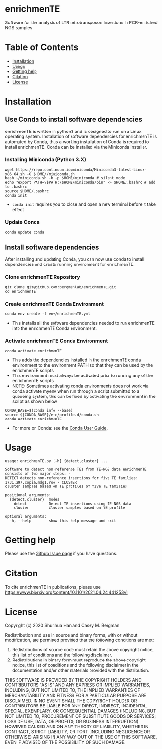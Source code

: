 # enrichmenTE
Software for the analysis of LTR retrotransposon insertions in PCR-enriched NGS samples

# Table of Contents
* [Installation](#install)
* [Usage](#run)
* [Getting help](#help)
* [Citation](#citation)
* [License](#license)

# <a name="install"></a> Installation
## Use Conda to install software dependencies
enrichmenTE is written in python3 and is designed to run on a Linux operating system. Installation of software dependencies for enrichmenTE is automated by Conda, thus a working installation of Conda is required to install enrichmenTE. Conda can be installed via the Miniconda installer.

### Installing Miniconda (Python 3.X)
```
wget https://repo.continuum.io/miniconda/Miniconda3-latest-Linux-x86_64.sh -O $HOME//miniconda.sh
bash ~/miniconda.sh -b -p $HOME/miniconda # silent mode
echo "export PATH=\$PATH:\$HOME/miniconda/bin" >> $HOME/.bashrc # add to .bashrc
source $HOME/.bashrc
conda init
```
- `conda init` requires you to close and open a new terminal before it take effect

### Update Conda
```
conda update conda
```

## Install software dependencies
After installing and updating Conda, you can now use conda to install dependencies and create running environment for enrichmenTE.
### Clone enrichmenTE Repository
```
git clone git@github.com:bergmanlab/enrichmenTE.git
cd enrichmenTE
```
### Create enrichmenTE Conda Environment
```
conda env create -f env/enrichmenTE.yml
```
- This installs all the software dependencies needed to run enrichmenTE into the enrichmenTE Conda environment.

### Activate enrichmenTE Conda Environment
```
conda activate enrichmenTE
```
- This adds the dependencies installed in the enrichmenTE conda environment to the environment PATH so that they can be used by the enrichmenTE scripts.
- This environment must always be activated prior to running any of the enrichmenTE scripts
- NOTE: Sometimes activating conda environments does not work via conda activate myenv when run through a script submitted to a queueing system, this can be fixed by activating the environment in the script as shown below
```
CONDA_BASE=$(conda info --base)
source ${CONDA_BASE}/etc/profile.d/conda.sh
conda activate enrichmenTE
```
- For more on Conda: see the [Conda User Guide](https://docs.conda.io/projects/conda/en/latest/index.html).


# <a name="run"></a> Usage
```
usage: enrichmenTE.py [-h] {detect,cluster} ...

Software to detect non-reference TEs from TE-NGS data enrichmenTE consists of two major steps: -
DETECT detects non-reference insertions for five TE families: 1731,297,copia,mdg1,roo - CLUSTER
cluster samples based on TE profiles of five TE families

positional arguments:
  {detect,cluster}  modes
    detect          Detect TE insertions using TE-NGS data
    cluster         Cluster samples based on TE profile

optional arguments:
  -h, --help        show this help message and exit
```

# <a name="help"></a> Getting help
Please use the [Github Issue page](https://github.com/bergmanlab/enrichmenTE/issues) if you have questions.

# <a name="citation"></a> Citation
To cite enrichmenTE in publications, please use https://www.biorxiv.org/content/10.1101/2021.04.24.441253v1

# <a name="license"></a> License
Copyright (c) 2020 Shunhua Han and Casey M. Bergman

Redistribution and use in source and binary forms, with or without modification, are permitted provided that the following conditions are met:

1. Redistributions of source code must retain the above copyright notice, this list of conditions and the following disclaimer.
2. Redistributions in binary form must reproduce the above copyright notice, this list of conditions and the following disclaimer in the documentation and/or other materials provided with the distribution.

THIS SOFTWARE IS PROVIDED BY THE COPYRIGHT HOLDERS AND CONTRIBUTORS "AS IS" AND ANY EXPRESS OR IMPLIED WARRANTIES, INCLUDING, BUT NOT LIMITED TO, THE IMPLIED WARRANTIES OF MERCHANTABILITY AND FITNESS FOR A PARTICULAR PURPOSE ARE DISCLAIMED. IN NO EVENT SHALL THE COPYRIGHT HOLDER OR CONTRIBUTORS BE LIABLE FOR ANY DIRECT, INDIRECT, INCIDENTAL, SPECIAL, EXEMPLARY, OR CONSEQUENTIAL DAMAGES (INCLUDING, BUT NOT LIMITED TO, PROCUREMENT OF SUBSTITUTE GOODS OR SERVICES; LOSS OF USE, DATA, OR PROFITS; OR BUSINESS INTERRUPTION) HOWEVER CAUSED AND ON ANY THEORY OF LIABILITY, WHETHER IN CONTRACT, STRICT LIABILITY, OR TORT (INCLUDING NEGLIGENCE OR OTHERWISE) ARISING IN ANY WAY OUT OF THE USE OF THIS SOFTWARE, EVEN IF ADVISED OF THE POSSIBILITY OF SUCH DAMAGE.
